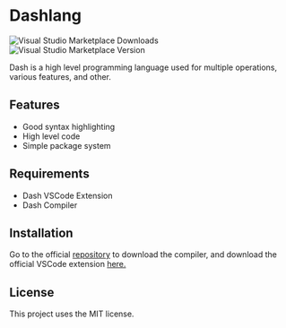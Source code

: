 # Dashlang

![Visual Studio Marketplace Downloads](https://img.shields.io/visual-studio-marketplace/d/Voltaged.dashlang)
![Visual Studio Marketplace Version](https://img.shields.io/visual-studio-marketplace/v/Voltaged.dashlang)

Dash is a high level programming language used for multiple operations, various features, and other.

## Features

- Good syntax highlighting
- High level code
- Simple package system

## Requirements

- Dash VSCode Extension
- Dash Compiler

## Installation

Go to the official [repository](https://github.com/VoltagedDebunked/dashlang) to download the compiler, and download the official VSCode extension [here.](https://github.com/VoltagedDebunked/dashlang/raw/main/dashlang-0.0.1.vsix)

## License

This project uses the MIT license.
